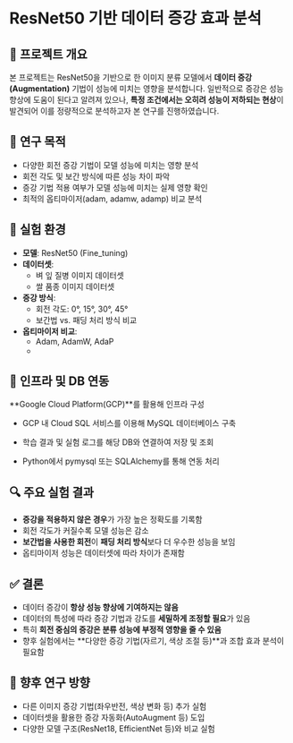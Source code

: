 
# ResNet50 기반 데이터 증강 효과 분석

## 📌 프로젝트 개요

본 프로젝트는 ResNet50을 기반으로 한 이미지 분류 모델에서 **데이터 증강(Augmentation)** 기법이 성능에 미치는 영향을 분석합니다. 일반적으로 증강은 성능 향상에 도움이 된다고 알려져 있으나, **특정 조건에서는 오히려 성능이 저하되는 현상**이 발견되어 이를 정량적으로 분석하고자 본 연구를 진행하였습니다.

## 🎯 연구 목적

- 다양한 회전 증강 기법이 모델 성능에 미치는 영향 분석  
- 회전 각도 및 보간 방식에 따른 성능 차이 파악  
- 증강 기법 적용 여부가 모델 성능에 미치는 실제 영향 확인  
- 최적의 옵티마이저(adam, adamw, adamp) 비교 분석

## 🧪 실험 환경

- **모델**: ResNet50 (Fine_tuning)
- **데이터셋**:
  - 벼 잎 질병 이미지 데이터셋
  - 쌀 품종 이미지 데이터셋
- **증강 방식**:
  - 회전 각도: 0°, 15°, 30°, 45°
  - 보간법 vs. 패딩 처리 방식 비교
- **옵티마이저 비교**:
  - Adam, AdamW, AdaP
  - 
## 🔌 인프라 및 DB 연동
**Google Cloud Platform(GCP)**를 활용해 인프라 구성

- GCP 내 Cloud SQL 서비스를 이용해 MySQL 데이터베이스 구축

- 학습 결과 및 실험 로그를 해당 DB와 연결하여 저장 및 조회

- Python에서 pymysql 또는 SQLAlchemy를 통해 연동 처리

## 🔍 주요 실험 결과

- **증강을 적용하지 않은 경우**가 가장 높은 정확도를 기록함
- 회전 각도가 커질수록 모델 성능은 감소
- **보간법을 사용한 회전**이 **패딩 처리 방식**보다 더 우수한 성능을 보임
- 옵티마이저 성능은 데이터셋에 따라 차이가 존재함

## ✅ 결론

- 데이터 증강이 **항상 성능 향상에 기여하지는 않음**
- 데이터의 특성에 따라 증강 기법과 강도를 **세밀하게 조정할 필요**가 있음
- 특히 **회전 중심의 증강은 분류 성능에 부정적 영향을 줄 수 있음**
- 향후 실험에서는 **다양한 증강 기법(자르기, 색상 조절 등)**과 조합 효과 분석이 필요함


## 🧠 향후 연구 방향

- 다른 이미지 증강 기법(좌우반전, 색상 변화 등) 추가 실험
- 데이터셋을 활용한 증강 자동화(AutoAugment 등) 도입
- 다양한 모델 구조(ResNet18, EfficientNet 등)와 비교 실험
